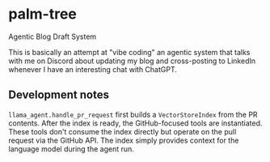 # palm-tree
Agentic Blog Draft System

This is basically an attempt at "vibe coding" an agentic system that talks with me on Discord about updating my blog and cross-posting to LinkedIn whenever I have an interesting chat with ChatGPT.

## Development notes

`llama_agent.handle_pr_request` first builds a `VectorStoreIndex` from the PR
contents. After the index is ready, the GitHub-focused tools are instantiated.
These tools don't consume the index directly but operate on the pull request via
the GitHub API. The index simply provides context for the language model during
the agent run.

